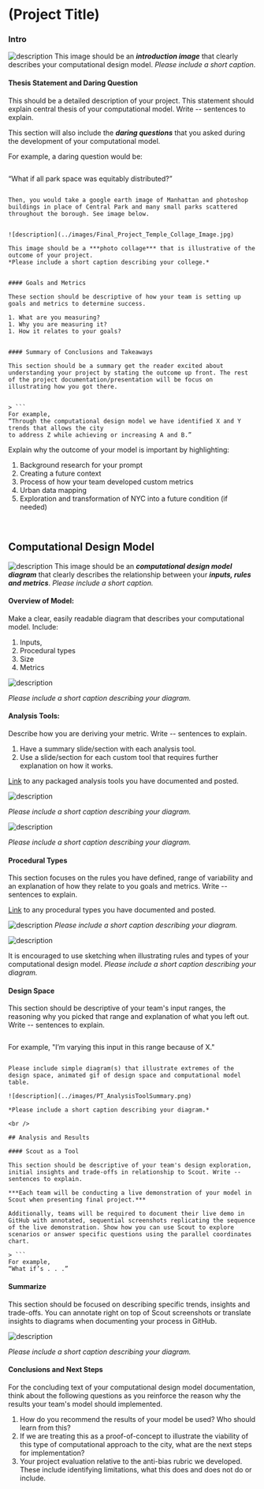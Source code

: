 # (Project Title)

### Intro

![description](../images/Final_Project_Temple_Intro_Image.png)
This image should be an ***introduction image*** that clearly describes your computational design model.
*Please include a short caption.*

#### Thesis Statement and Daring Question

This should be a detailed description of your project. This statement should explain central thesis of your computational model. Write -- sentences to explain.

This section will also include the ***daring questions*** that you asked during the development of your computational model.


For example, a daring question would be:
>```
“What if all park space was equitably distributed?”
```

Then, you would take a google earth image of Manhattan and photoshop buildings in place of Central Park and many small parks scattered throughout the borough. See image below.


![description](../images/Final_Project_Temple_Collage_Image.jpg)

This image should be a ***photo collage*** that is illustrative of the outcome of your project.
*Please include a short caption describing your college.*


#### Goals and Metrics

These section should be descriptive of how your team is setting up goals and metrics to determine success.

1. What are you measuring?
1. Why you are measuring it?
1. How it relates to your goals?


#### Summary of Conclusions and Takeaways

This section should be a summary get the reader excited about understanding your project by stating the outcome up front. The rest of the project documentation/presentation will be focus on illustrating how you got there.


> ```
For example,
“Through the computational design model we have identified X and Y trends that allows the city
to address Z while achieving or increasing A and B.”
```

Explain why the outcome of your model is important by highlighting:
1. Background research for your prompt
1. Creating a future context
1. Process of how your team developed custom metrics
1. Urban data mapping
1. Exploration and transformation of NYC into a future condition (if needed)

<br />

## Computational Design Model

![description](../images/PT_CompDesignModelDiagram.png)
This image should be an ***computational design model diagram*** that clearly describes the relationship between your ***inputs, rules and metrics***.
*Please include a short caption.*

#### Overview of Model:

Make a clear, easily readable diagram that describes your computational model. Include:
1. Inputs,
1. Procedural types
1. Size
1. Metrics


![description](../images/PT_DiagramRangeInput.png)

*Please include a short caption describing your diagram.*

#### Analysis Tools:

Describe how you are deriving your metric. Write -- sentences to explain.

1. Have a summary slide/section with each analysis tool.
1. Use a slide/section for each custom tool that requires further explanation on how it works.

[Link](https://github.com/XIM-GSAPP/XIM-GSAPP-Fa20/tree/main/src/tools) to any packaged analysis tools you have documented and posted.

![description](../images/PT_ExampleToolExplanation.png)

*Please include a short caption describing your diagram.*

![description](../images/PT_SummaryAnalysisTool.png)

*Please include a short caption describing your diagram.*

#### Procedural Types

This section focuses on the rules you have defined, range of variability and an explanation of how they relate to you goals and metrics. Write -- sentences to explain.

[Link](https://github.com/XIM-GSAPP/XIM-GSAPP-Fa20/tree/main/src/types) to any procedural types you have documented and posted.

![description](../images/PT_DiagramProceduralType.png)
*Please include a short caption describing your diagram.*

![description](../images/PT_DiagramProceduralTypeSketch.png)

It is encouraged to use sketching when illustrating rules and types of your computational design model.
*Please include a short caption describing your diagram.*


#### Design Space

This section should be descriptive of your team's input ranges, the reasoning why you picked that range and explanation of what you left out. Write -- sentences to explain.

> ```
For example,
"I’m varying this input in this range because of X."
```

Please include simple diagram(s) that illustrate extremes of the design space, animated gif of design space and computational model table.

![description](../images/PT_AnalysisToolSummary.png)

*Please include a short caption describing your diagram.*

<br />

## Analysis and Results

#### Scout as a Tool

This section should be descriptive of your team's design exploration, initial insights and trade-offs in relationship to Scout. Write -- sentences to explain.

***Each team will be conducting a live demonstration of your model in Scout when presenting final project.***

Additionally, teams will be required to document their live demo in GitHub with annotated, sequential screenshots replicating the sequence of the live demonstration. Show how you can use Scout to explore scenarios or answer specific questions using the parallel coordinates chart.

> ```
For example,
“What if’s . . .”
```

#### Summarize

This section should be focused on describing specific trends, insights and trade-offs. You can annotate right on top of Scout screenshots or translate insights to diagrams when documenting your process in GitHub.

![description](../images/PT_PerformanceSummarySlide.png)

*Please include a short caption describing your diagram.*

#### Conclusions and Next Steps

For the concluding text of your computational design model documentation, think about the following questions as you reinforce the reason why the results your team's model should implemented.

1. How do you recommend the results of your model be used? Who should learn from this?
1. If we are treating this as a proof-of-concept to illustrate the viability of this type of computational approach to the city, what are the next steps for implementation?
1. Your project evaluation relative to the anti-bias rubric we developed. These include identifying limitations, what this does and does not do or include.

